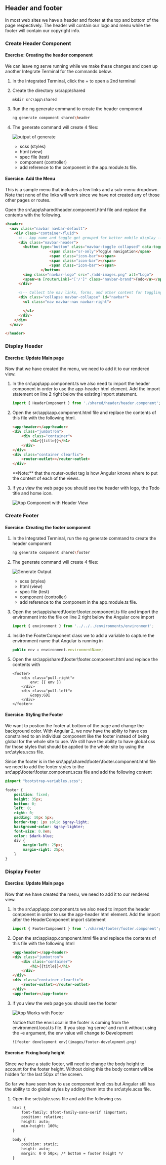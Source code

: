 ## Header and footer

In most web sites we have a header and footer at the top and bottom of the page respectively.  The header will contain our logo and menu while the footer will contain our copyright info. 


### Create Header Component 

<h4 class="exercise-start">
    <b>Exercise</b>: Creating the header component
</h4>

We can leave ng serve running while we make these changes and open up another Integrate Terminal for the commands below.

1. In the Integrated Terminal, click the + to open a 2nd terminal
1. Create the directory src\app\shared

    ```
    mkdir src\app\shared
    ```

1. Run the ng generate command to create the header component

    ```bash
    ng generate component shared\header
    ```

1. The generate command will create 4 files: 

    ![output of generate](images/header-generate.png)

    * scss (styles)
    * html (view)
    * spec file (test)
    * component (controller)
    * add reference to the component in the app.module.ts file.

<div class="exercise-end"></div>

<h4 class="exercise-start">
    <b>Exercise</b>: Add the Menu 
</h4>

<div class="alert alert-warning" role="alert">This is a sample menu that includes a few links and a sub-menu dropdown.  Note that none of the links will work since we have not created any of those other pages or routes.</div>

Open the src\app\shared\header.component.html file and replace the contents with the following. 

```html
<header>
  <nav class="navbar navbar-default">
    <div class="container-fluid">
      <!-- App name and toggle get grouped for better mobile display -->
      <div class="navbar-header">
        <button type="button" class="navbar-toggle collapsed" data-toggle="collapse" data-target="#navbar">
					<span class="sr-only">Toggle navigation</span>
					<span class="icon-bar"></span>
					<span class="icon-bar"></span>
					<span class="icon-bar"></span>
				</button>
        <img class="navbar-logo" src="./add-images.png" alt="Logo">
        <span><a [routerLink]="['/']" class="navbar-brand">Todo</a></span>
      </div>

      <!-- Collect the nav links, forms, and other content for toggling -->
      <div class="collapse navbar-collapse" id="navbar">
        <ul class="nav navbar-nav navbar-right">

        </ul>
      </div>
    </div>
  </nav>

</header>
```

<div class="exercise-end"></div>

### Display Header 

<h4 class="exercise-start">
    <b>Exercise</b>: Update Main page
</h4>

Now that we have created the menu, we need to add it to our rendered view.  

1.  In the src\app\app.component.ts we also need to import the header component in order to use the app-header html element.  Add the import statement on line 2 right below the existing import statement.

    ```TypeScript
    import { HeaderComponent } from './shared/header/header.component';
    ```    

1. Open the src\app\app.component.html file and replace the contents of this file with the following html.  

    ```html
    <app-header></app-header>
    <div class="jumbotron">
        <div class="container">
            <h1>{{title}}</h1>
        </div>
    </div>
    <div class="container clearfix">
        <router-outlet></router-outlet>
    </div>
    ```

    <div class="alert alert-info" role="alert">**Note:** that the router-outlet tag is how Angular knows where to put the content of each of the views.</div>

1.  If you view the web page you should see the header with logo, the Todo title and home icon.

    ![App Component with Header View](images/header-view.png)


<div class="exercise-end"></div>

### Create Footer

<h4 class="exercise-start">
    <b>Exercise</b>: Creating the footer component
</h4>

1. In the Integrated Terminal, run the ng generate command to create the header component

    ```bash
    ng generate component shared\footer
    ```

1. The generate command will create 4 files: 

    ![Generate Output](images/footer-generate.png)

    * scss (styles)
    * html (view)
    * spec file (test)
    * component (controller)
    * add reference to the component in the app.module.ts file.

1. Open the src\app\shared\footer\footer.component.ts file and import the environment into the file on line 2 right below the Angular core import

    ```TypeScript
    import { environment } from '../../../environments/environment';
    ```

1. Inside the FooterComponent class we to add a variable to capture the environment name that Angular is running in

    ```TypeScript
    public env = environment.environmentName;
    ```        

1. Open the src\app\shared\footer\footer.component.html and replace the contents with

    ```
    <footer>
        <div class="pull-right">
            env: {{ env }} 
        </div>
        <div class="pull-left">
            &copy;GDI
        </div>
    </footer>
    ```

<div class="exercise-end"></div>    

<h4 class="exercise-start">
    <b>Exercise</b>: Styling the Footer
</h4>

We want to postion the footer at bottom of the page and change the background color.  With Angular 2, we now have the ablity to have css constrained to an individual component like the footer instead of being global for the whole site to use.  We still have the ability to have global css for those styles that should be applied to the whole site by using the src\styles.scss file.  


Since the footer is in the src\app\shared\footer\footer.component.html file we need to add the footer styles to the src\app\footer\footer.component.scss file and add the following content

```scss
@import "bootstrap-variables.scss";

footer {
    position: fixed;
    height: 35px;
    bottom: 0;
    left: 0;
    right: 0;
    padding: 10px 5px;
    border-top: 1px solid $gray-light;
    background-color: $gray-lighter;
    font-size: 0.8em;
    color: $dark-blue;
    div {
        margin-left: 25px;
        margin-right: 25px;
    }
}
```

<div class="exercise-end"></div>

### Display Footer

<h4 class="exercise-start">
    <b>Exercise</b>: Update Main page
</h4>

Now that we have created the menu, we need to add it to our rendered view.  


1.  In the src\app\app.component.ts we also need to import the header component in order to use the app-header html element.  Add the import after the HeaderComponent import statement

    ```TypeScript
    import { FooterComponent } from './shared/footer/footer.component';
    ```    

1. Open the src\app\app.component.html file and replace the contents of this file with the following html

    ```html
    <app-header></app-header>
    <div class="jumbotron">
        <div class="container">
            <h1>{{title}}</h1>
        </div>
    </div>
    <div class="container clearfix">
        <router-outlet></router-outlet>
    </div>
    <app-footer></app-footer>

    ```

1.  If you view the web page you should see the footer 

    ![App Works with Footer](images/footer-view.png)

    <div class="alert alert-warning" role="alert">
        Notice that the env:Local in the footer is coming from the environment.local.ts file.  If you stop `ng serve` and run it without using the -e argument, the env value will change to Development

        ![footer development env](images/footer-development.png)
        
    </div>

<div class="exercise-end"></div>


<h4 class="exercise-start">
    <b>Exercise</b>: Fixing body height
</h4>

Since we have a static footer, will need to change the body height to account for the footer height.  Without doing this the body content will be hidden for the last 50px of the screen.

So far we have seen how to use component level css but Angular still has the ability to do global styles by adding them into the src\style.scss file.

1. Open the src\style.scss file and add the following css 

    ```html
    html {
        font-family: $font-family-sans-serif !important;
        position: relative;
        height: auto;
        min-height: 100%;
    }

    body {
        position: static;
        height: auto;
        margin: 0 0 50px; /* bottom = footer height */
    }
    ```

<div class="exercise-end"></div>
